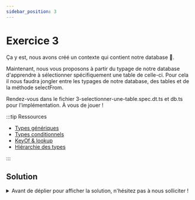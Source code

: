 ```yaml
---
sidebar_position: 3
---
```


# Exercice 3

Ça y est, nous avons créé un contexte qui contient notre database 🎉.

Maintenant, nous vous proposons à partir du typage de notre database d'apprendre à sélectionner spécifiquement une table de celle-ci. Pour cela il nous faudra jongler entre les typages de notre database, des tables et de la méthode selectFrom.

Rendez-vous dans le fichier 3-selectionner-une-table.spec.dt.ts et db.ts pour l'implémentation. À vous de jouer !

:::tip Ressources

- [Types génériques](../typescript/generic.md)
- [Types conditionnels](../typescript/conditional-types.md)
- [KeyOf & lookup](../typescript/keyof-lookup.md)
- [Hiérarchie des types](../typescript/type-hierarchy.md)

:::

## Solution

<details>
  <summary>Avant de déplier pour afficher la solution, n'hésitez pas à nous solliciter ! </summary>

    ```ts
    type EmptyContext<DB> = {
      _db: DB;
    };
    type AnyEmptyContext = EmptyContext<any>;

    export const selectFrom = <
      Ctx extends AnyEmptyContext,
      TB extends keyof Ctx["_db"]
    >(
      ctx: Ctx,
      tableName: TB
    ) => ({
      ...ctx,
      _operation: "select" as const,
      _table: tableName,
    });
    ```

</details>
